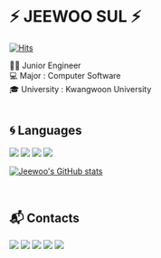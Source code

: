 # ⚡ JEEWOO SUL ⚡

[![Hits](https://hits.seeyoufarm.com/api/count/incr/badge.svg?url=https%3A%2F%2Fgithub.com%2Fjeewoo1025&count_bg=%2379C83D&title_bg=%23555555&icon=&icon_color=%23E7E7E7&title=hits&edge_flat=false)](https://hits.seeyoufarm.com)

👩🏻 Junior Engineer <br>
💻 Major : Computer Software <br>
🎓 University : Kwangwoon University <br>
<br>

## 🌀 Languages
<img src="https://img.shields.io/badge/Python-3776AB?style=for-the-badge&logo=python&logoColor=white" /> <img src="https://img.shields.io/badge/Java-ED8B00?style=for-the-badge&logo=java&logoColor=white" /> <img src="https://img.shields.io/badge/C-00599C?style=for-the-badge&logo=c&logoColor=white" /> <img src="https://img.shields.io/badge/C%23-239120?style=for-the-badge&logo=c-sharp&logoColor=white" />
<br>

[![Jeewoo's GitHub stats](https://github-readme-stats.vercel.app/api?username=jeewoo1025&show_icons=true&theme=radical)](https://github.com/jeewoo1025/github-readme-stats)

<br>

## 📬 Contacts
<a href="mailto:jeewoo1025@gmail.com" target="_blank"><img src="https://img.shields.io/badge/Gmail-D14836?style=for-the-badge&logo=gmail&logoColor=white"/></a>
<a href="https://velog.io/@jeewoo1025" target="_blank"><img src="https://img.shields.io/badge/Velog-20c997?style=flat-square&logo=Vimeo&logoColor=white"/></a>
<a href="https://www.linkedin.com/in/suljeewoo" target="_blank"><img src="https://img.shields.io/badge/LinkedIn-0077B5?style=for-the-badge&logo=linkedin&logoColor=white"/></a>
<a href="https://www.youtube.com/channel/UCmsuDrxiiyJN6i3CPnY1xDg" target="_blank"><img src="https://img.shields.io/badge/YouTube-FF0000?style=for-the-badge&logo=youtube&logoColor=white"/></a>
<a href="https://github.com/jeewoo1025" target="_blank"><img src="https://img.shields.io/badge/GitHub-100000?style=for-the-badge&logo=github&logoColor=white"/></a>
